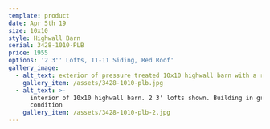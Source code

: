 ```yaml
---
template: product
date: Apr 5th 19
size: 10x10
style: Highwall Barn
serial: 3428-1010-PLB
price: 1955
options: '2 3'' Lofts, T1-11 Siding, Red Roof'
gallery_image:
  - alt_text: exterior of pressure treated 10x10 highwall barn with a red roof.
    gallery_item: /assets/3428-1010-plb.jpg
  - alt_text: >-
      interior of 10x10 highwall barn. 2 3' lofts shown. Building in great
      condition
    gallery_item: /assets/3428-1010-plb-2.jpg
---
```


